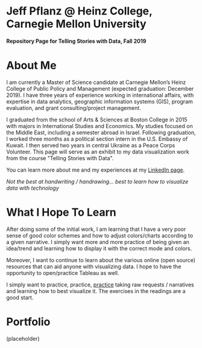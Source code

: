 # Jeff Pflanz @ Heinz College, Carnegie Mellon University
#### Repository Page for Telling Stories with Data, Fall 2019 




# About Me

I am currently a Master of Science candidate at Carnegie Mellon’s Heinz College of Public Policy and Management (expected graduation: December 2019). I have three years of experience working in international affairs, with expertise in data analytics, geographic information systems (GIS), program evaluation, and grant consulting/project management.

I graduated from the school of Arts & Sciences at Boston College in 2015 with majors in International Studies and Economics. My studies focused on the Middle East, including a semester abroad in Israel. Following graduation, I worked three months as a political section intern in the U.S. Embassy of Kuwait. I then served two years in central Ukraine as a Peace Corps Volunteer. This page will serve as an exhibit to my data visualization work from the course "Telling Stories with Data". 

You can learn more about me and my experiences at my [LinkedIn page](https://www.linkedin.com/in/jeffreypflanz/). 

*Not the best at handwriting / handrawing... best to learn how to visualize data with technology* 

# What I Hope To Learn 

After doing some of the initial work, I am learning that I have a very poor sense of good color schemes and how to adjust colors/charts according to a given narrative. I simply want more and more practice of being given an idea/trend and learning how to display it with the correct mode and colors. 

Moreover, I want to continue to learn about the various online (open source) resources that can aid anyone with visualizing data. I hope to have the opportunity to open/practice Tableau as well.  

I simply want to practice, practice, [practice](https://www.youtube.com/watch?v=L29cuziRazU) taking raw requests / narratives and learning how to best visualize it. The exercises in the readings are a good start. 


# Portfolio

(placeholder) 
